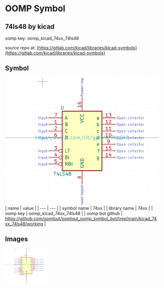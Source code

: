 # OOMP Symbol  
## 74ls48  by kicad  
  
oomp key: oomp_kicad_74xx_74ls48  
  
source repo at: [https://gitlab.com/kicad/libraries/kicad-symbols](https://gitlab.com/kicad/libraries/kicad-symbols)  
## Symbol  
  
[![working.png](working_600.png)](working.png)  
| name | value | 
| --- | --- | 
| symbol name | 74xx | 
| library name | 74xx | 
| oomp key | oomp_kicad_74xx_74ls48 | 
| oomp bot github | https://github.com/oomlout/oomlout_oomp_symbol_bot/tree/main/kicad_74xx_74ls48/working | 
## Images  
  
[![working.png](working_140.png)](working.png)  
